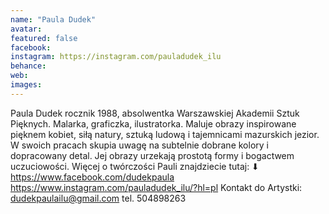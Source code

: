 ```yaml
---
name: "Paula Dudek"
avatar: 
featured: false
facebook: 
instagram: https://instagram.com/pauladudek_ilu
behance: 
web:
images:
---
```

Paula Dudek rocznik 1988, absolwentka Warszawskiej Akademii Sztuk Pięknych. Malarka, graficzka, ilustratorka. Maluje obrazy inspirowane pięknem kobiet, siłą natury, sztuką ludową i tajemnicami mazurskich jezior. W swoich pracach skupia uwagę na subtelnie dobrane kolory i dopracowany detal. Jej obrazy urzekają prostotą formy i bogactwem uczuciowości. 
Więcej o twórczości Pauli znajdziecie tutaj: ⬇ https://www.facebook.com/dudekpaula https://www.instagram.com/pauladudek_ilu/?hl=pl 
Kontakt do Artystki: dudekpaulailu@gmail.com
tel. 504898263
